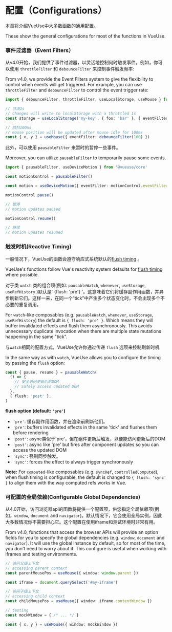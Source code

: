 # 配置（Configurations）

本章将介绍VueUse中大多数函数的通用配置。

These show the general configurations for most of the functions in VueUse.

### 事件过滤器（Event Filters）

从v4.0开始，我们提供了事件过滤器，以灵活地控制何时触发事件。例如，你可以使用 `throttleFilter` 和 `debounceFilter` 来控制事件触发频率:

From v4.0, we provide the Event Filters system to give the flexibility to control when events will get triggered. For example, you can use `throttleFilter` and `debounceFilter` to control the event trigger rate:

```ts
import { debounceFilter, throttleFilter, useLocalStorage, useMouse } from '@vueuse/core'

// 节流1s
// changes will write to localStorage with a throttled 1s
const storage = useLocalStorage('my-key', { foo: 'bar' }, { eventFilter: throttleFilter(1000) })

// 防抖100ms
// mouse position will be updated after mouse idle for 100ms
const { x, y } = useMouse({ eventFilter: debounceFilter(100) })
```

此外，可以使用 `pausableFilter` 来暂时的暂停一些事件。

Moreover, you can utilize `pausableFilter` to temporarily pause some events.

```ts
import { pausableFilter, useDeviceMotion } from '@vueuse/core'

const motionControl = pausableFilter()

const motion = useDeviceMotion({ eventFilter: motionControl.eventFilter })

motionControl.pause()

// 暂停
// motion updates paused

motionControl.resume()

// 继续
// motion updates resumed
```

### 触发时机(Reactive Timing)

一般情况下，VueUse的函数会遵守响应式系统默认的[flush timing](https://vuejs.org/guide/essentials/watchers.html#callback-flush-timing) 。

VueUse's functions follow Vue's reactivity system defaults for [flush timing](https://vuejs.org/guide/essentials/watchers.html#callback-flush-timing) where possible.

 <!-- TODO -->
对于类 `watch` 类的组合项(例如: `pausableWatch`, `whenever`, `useStorage`, `useRefHistory` )默认是' {flush: 'pre'} '。这意味着它们将缓存副作用函数，并异步刷新它们。这样一来，在同一个“tick”中产生多个状态变化时，不会出现多个不必要的重复调用。

For `watch`-like composables (e.g. `pausableWatch`, `whenever`, `useStorage`, `useRefHistory`) the default is `{ flush: 'pre' }`. Which means they will buffer invalidated effects and flush them asynchronously. This avoids unnecessary duplicate invocation when there are multiple state mutations happening in the same "tick".

与`watch`相同的配置方式，VueUse允许你通过传递 `flush` 选项来控制刷新时机

In the same way as with `watch`, VueUse allows you to configure the timing by passing the `flush` option:

```ts
const { pause, resume } = pausableWatch(
  () => {
    // 安全访问更新后的DOM
    // Safely access updated DOM
  },
  { flush: 'post' },
)
```
**flush option (default: `'pre'`)**

- `'pre'`: 缓存副作用函数，并在渲染前刷新他们。
- `'pre'`: buffers invalidated effects in the same 'tick' and flushes them before rendering
- `'post'`: async类似于'pre'，但在组件更新后触发，以便能访问更新后的DOM
- `'post'`: async like 'pre' but fires after component updates so you can access the updated DOM
- `'sync'`: 强制同步触发。
- `'sync'`: forces the effect to always trigger synchronously

**Note:** For `computed`-like composables (e.g. `syncRef`, `controlledComputed`), when flush timing is configurable, the default is changed to `{ flush: 'sync' }` to align them with the way computed refs works in Vue.

### 可配置的全局依赖(Configurable Global Dependencies)

从4.0开始，访问浏览器api的函数将提供一个配置项，供您指定全局依赖项(例如，`window`, `document` and `navigator`)。默认情况下，它会使用全局实例，因此大多数情况你不需要担心它。这个配置在使用iframe和测试环境时非常有用。

From v4.0, functions that access the browser APIs will provide an option fields for you to specify the global dependencies (e.g. `window`, `document` and `navigator`). It will use the global instance by default, so for most of the time, you don't need to worry about it. This configure is useful when working with iframes and testing environments.

```ts
// 访问父级上下文
// accessing parent context
const parentMousePos = useMouse({ window: window.parent })

const iframe = document.querySelect('#my-iframe')

// 访问子级上下文
// accessing child context
const childMousePos = useMouse({ window: iframe.contentWindow })
```

```ts
// testing
const mockWindow = { /* ... */ }

const { x, y } = useMouse({ window: mockWindow })
```
